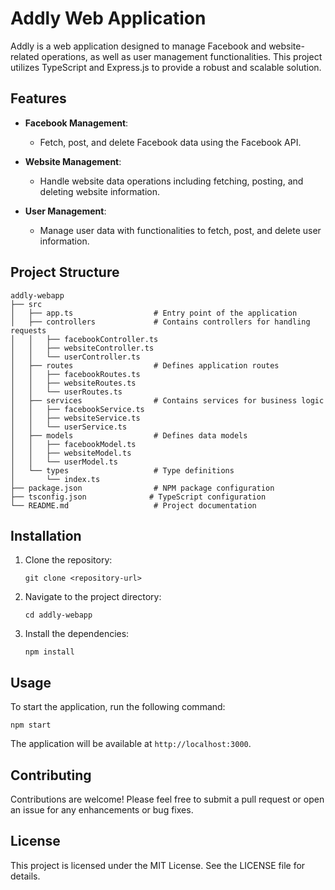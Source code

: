 # Addly Web Application

Addly is a web application designed to manage Facebook and website-related operations, as well as user management functionalities. This project utilizes TypeScript and Express.js to provide a robust and scalable solution.

## Features

- **Facebook Management**: 
  - Fetch, post, and delete Facebook data using the Facebook API.
  
- **Website Management**: 
  - Handle website data operations including fetching, posting, and deleting website information.
  
- **User Management**: 
  - Manage user data with functionalities to fetch, post, and delete user information.

## Project Structure

```
addly-webapp
├── src
│   ├── app.ts                  # Entry point of the application
│   ├── controllers             # Contains controllers for handling requests
│   │   ├── facebookController.ts
│   │   ├── websiteController.ts
│   │   └── userController.ts
│   ├── routes                  # Defines application routes
│   │   ├── facebookRoutes.ts
│   │   ├── websiteRoutes.ts
│   │   └── userRoutes.ts
│   ├── services                # Contains services for business logic
│   │   ├── facebookService.ts
│   │   ├── websiteService.ts
│   │   └── userService.ts
│   ├── models                  # Defines data models
│   │   ├── facebookModel.ts
│   │   ├── websiteModel.ts
│   │   └── userModel.ts
│   └── types                   # Type definitions
│       └── index.ts
├── package.json                # NPM package configuration
├── tsconfig.json              # TypeScript configuration
└── README.md                   # Project documentation
```

## Installation

1. Clone the repository:
   ```
   git clone <repository-url>
   ```

2. Navigate to the project directory:
   ```
   cd addly-webapp
   ```

3. Install the dependencies:
   ```
   npm install
   ```

## Usage

To start the application, run the following command:
```
npm start
```

The application will be available at `http://localhost:3000`.

## Contributing

Contributions are welcome! Please feel free to submit a pull request or open an issue for any enhancements or bug fixes.

## License

This project is licensed under the MIT License. See the LICENSE file for details.